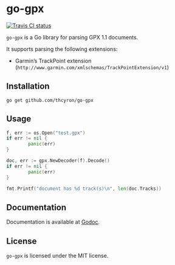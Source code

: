 # go-gpx

[![Travis CI status](https://api.travis-ci.org/thcyron/go-gpx.svg)](https://travis-ci.org/thcyron/go-gpx)

`go-gpx` is a Go library for parsing GPX 1.1 documents.

It supports parsing the following extensions:

* Garmin’s TrackPoint extension (`http://www.garmin.com/xmlschemas/TrackPointExtension/v1`)

## Installation

    go get github.com/thcyron/go-gpx

## Usage

```go
f, err := os.Open("test.gpx")
if err != nil {
        panic(err)
}

doc, err := gpx.NewDecoder(f).Decode()
if err != nil {
        panic(err)
}

fmt.Printf("document has %d track(s)\n", len(doc.Tracks))
```

## Documentation

Documentation is available at [Godoc](http://godoc.org/github.com/thcyron/go-gpx).

## License

`go-gpx` is licensed under the MIT license.
